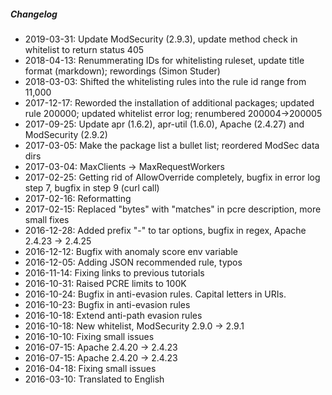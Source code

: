 ##### Changelog

* 2019-03-31: Update ModSecurity (2.9.3), update method check in whitelist to return status 405
* 2018-04-13: Renummerating IDs for whitelisting ruleset, update title format (markdown); rewordings (Simon Studer)
* 2018-03-03: Shifted the whitelisting rules into the rule id range from 11,000
* 2017-12-17: Reworded the installation of additional packages; updated rule 200000; updated whitelist error log; renumbered 200004->200005
* 2017-09-25: Update apr (1.6.2), apr-util (1.6.0), Apache (2.4.27) and ModSecurity (2.9.2)
* 2017-03-05: Make the package list a bullet list; reordered ModSec data dirs
* 2017-03-04: MaxClients -> MaxRequestWorkers
* 2017-02-25: Getting rid of AllowOverride completely, bugfix in error log step 7, bugfix in step 9 (curl call)
* 2017-02-16: Reformatting
* 2017-02-15: Replaced "bytes" with "matches" in pcre description, more small fixes
* 2016-12-28: Added prefix "-" to tar options, bugfix in regex, Apache 2.4.23 -> 2.4.25
* 2016-12-12: Bugfix with anomaly score env variable
* 2016-12-05: Adding JSON recommended rule, typos
* 2016-11-14: Fixing links to previous tutorials
* 2016-10-31: Raised PCRE limits to 100K
* 2016-10-24: Bugfix in anti-evasion rules. Capital letters in URIs.
* 2016-10-23: Bugfix in anti-evasion rules
* 2016-10-18: Extend anti-path evasion rules
* 2016-10-18: New whitelist, ModSecurity 2.9.0 -> 2.9.1
* 2016-10-10: Fixing small issues
* 2016-07-15: Apache 2.4.20 -> 2.4.23
* 2016-07-15: Apache 2.4.20 -> 2.4.23
* 2016-04-18: Fixing small issues
* 2016-03-10: Translated to English

